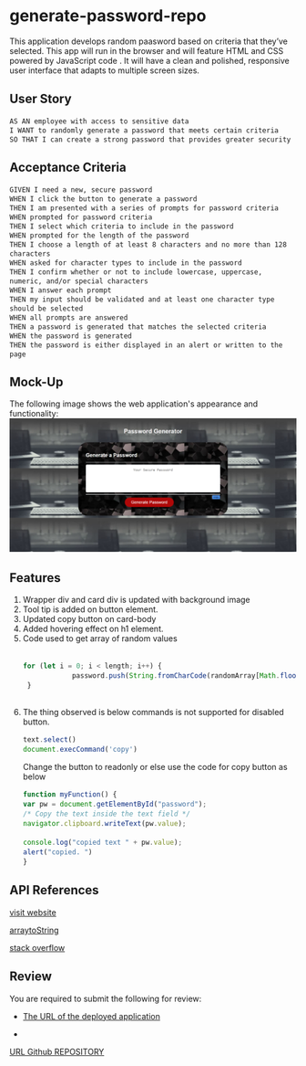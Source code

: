 # generate-password-repo
This application develops random paasword  based on criteria that they’ve selected. This app will run in the browser and will feature  HTML and CSS powered by JavaScript code . It will have a clean and polished, responsive user interface that adapts to multiple screen sizes.

## User Story
```
AS AN employee with access to sensitive data
I WANT to randomly generate a password that meets certain criteria
SO THAT I can create a strong password that provides greater security
```

## Acceptance Criteria

```
GIVEN I need a new, secure password
WHEN I click the button to generate a password
THEN I am presented with a series of prompts for password criteria
WHEN prompted for password criteria
THEN I select which criteria to include in the password
WHEN prompted for the length of the password
THEN I choose a length of at least 8 characters and no more than 128 characters
WHEN asked for character types to include in the password
THEN I confirm whether or not to include lowercase, uppercase, numeric, and/or special characters
WHEN I answer each prompt
THEN my input should be validated and at least one character type should be selected
WHEN all prompts are answered
THEN a password is generated that matches the selected criteria
WHEN the password is generated
THEN the password is either displayed in an alert or written to the page
```
## Mock-Up

The following image shows the web application's appearance and functionality:
![The Password Generator application displays a red button to "Generate Password".](./pic3.png)

## Features
 1.  Wrapper div and card div is updated with background image
 2. Tool tip is added on button element.
 3. Updated copy button on card-body 
 4. Added hovering effect on h1 element.
 5. Code used to get array of random values
    ```javascript
 
    for (let i = 0; i < length; i++) {
                password.push(String.fromCharCode(randomArray[Math.floor(Math.random() * randomArray.length)]));
     } 
 

 6. The thing observed is below commands is not supported for disabled button.
    ``` javascript
    text.select()
    document.execCommand('copy')
    ```
    Change the button to readonly or else use the 
    code for copy button as below
    ```javascript
    function myFunction() {
    var pw = document.getElementById("password");
    /* Copy the text inside the text field */
    navigator.clipboard.writeText(pw.value);

    console.log("copied text " + pw.value);
    alert("copied. ")
    }
## API References
  [visit website]("https://www.youtube.com/watch?v=VTc4gqvckr8")
 
  [arraytoString](https://wsvincent.com/javascript-convert-array-to-string/ )
  
  [stack overflow](https://stackoverflow.com/questions/55626559/document-execcommandcopy-not-working-on-all-browser)

## Review

You are required to submit the following for review:

* [The URL of the deployed application]("https://programer122223.github.io/generate-password-repo/)
  

* 
[URL Github REPOSITORY](https://github.com/PROGRAMER122223/generate-password-repo.git)
